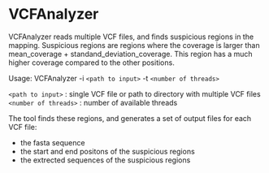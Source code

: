 # VCFAnalyzer

VCFAnalyzer reads multiple VCF files, and finds suspicious regions in the mapping. 
Suspicious regions are regions where the coverage is larger than mean_coverage + standand_deviation_coverage. This region has a much higher coverage compared to the other positions.

Usage: 
VCFAnalyzer -i `<path to input>` -t `<number of threads>`
    
  `<path to input>`       : single VCF file or path to directory with multiple VCF files <br />
  `<number of threads>`   : number of available threads

The tool finds these regions, and generates a set of output files for each VCF file:
  - the fasta sequence
  - the start and end positons of the suspicious regions
  - the extrected sequences of the suspicious regions
